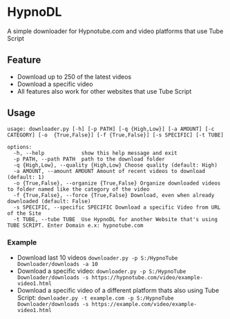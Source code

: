 # HypnoDL
A simple downloader for Hypnotube.com and video platforms that use Tube Script

## Feature
* Download up to 250 of the latest videos
* Download a specific video
* All features also work for other websites that use Tube Script

## Usage
```
usage: downloader.py [-h] [-p PATH] [-q {High,Low}] [-a AMOUNT] [-c  CATEGORY] [-o  {True,False}] [-f {True,False}] [-s SPECIFIC] [-t TUBE]

options:
  -h, --help            show this help message and exit
  -p PATH, --path PATH  path to the download folder
  -q {High,Low}, --quality {High,Low} Choose quality (default: High)
  -a AMOUNT, --amount AMOUNT Amount of recent videos to download (default: 1)
  -o {True,False}, --organize {True,False} Organize downloaded videos to folder named like the category of the video
  -f {True,False}, --force {True,False} Download, even when already downloaded (default: False)
  -s SPECIFIC, --specific SPECIFIC Download a specific Video from URL of the Site
  -t TUBE, --tube TUBE  Use HypnoDL for another Website that's using TUBE SCRIPT. Enter Domain e.x: hypnotube.com
  ```
  
  ### Example
  * Download last 10 videos `downloader.py -p S:/HypnoTube Downloader/downloads -a 10`
  * Download a specific video: `downloader.py -p S:/HypnoTube Downloader/downloads -s https://hypnotube.com/video/example-video1.html`
  * Download a specific video of a different platform thats also using Tube Script: `downloader.py -t example.com -p S:/HypnoTube Downloader/downloads -s https://example.com/video/example-video1.html`
